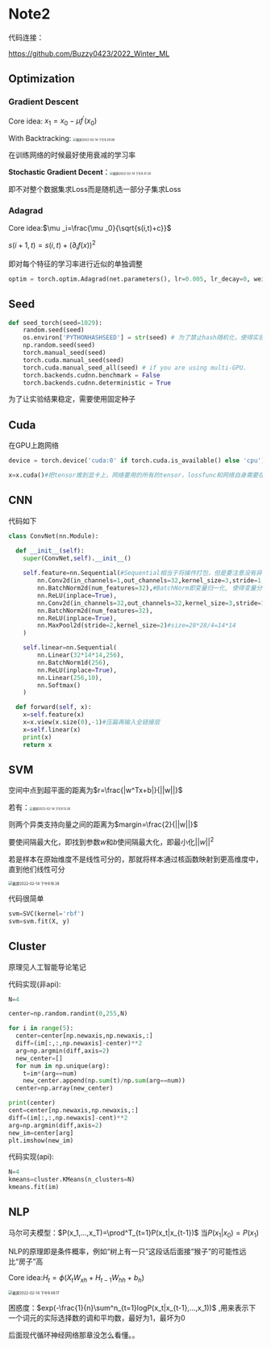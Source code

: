 # Note2

代码连接：

https://github.com/Buzzy0423/2022_Winter_ML

## 

## Optimization

### Gradient Descent

Core idea: $x_1=x_0-\mu f^{'}(x_0)$ 

With Backtracking: <img src="/Users/lee/Library/Application Support/typora-user-images/截屏2022-02-14 下午8.29.08.png" alt="截屏2022-02-14 下午8.29.08" style="zoom:40%;" />

在训练网络的时候最好使用衰减的学习率

**Stochastic Gradient Decent**：<img src="/Users/lee/Library/Application Support/typora-user-images/截屏2022-02-14 下午8.31.29.png" alt="截屏2022-02-14 下午8.31.29" style="zoom:40%;" />

即不对整个数据集求Loss而是随机选一部分子集求Loss

### Adagrad

Core idea:$\mu _i=\frac{\mu _0}{\sqrt{s(i,t)+c}}$	

$s(i+1,t)=s(i,t)+(\partial_if(x))^{2}$

即对每个特征的学习率进行近似的单独调整

```python
optim = torch.optim.Adagrad(net.parameters(), lr=0.005, lr_decay=0, weight_decay=0)
```



## 

## Seed

```python
def seed_torch(seed=1029):
	random.seed(seed)
	os.environ['PYTHONHASHSEED'] = str(seed) # 为了禁止hash随机化，使得实验可复现
	np.random.seed(seed)
	torch.manual_seed(seed)
	torch.cuda.manual_seed(seed)
	torch.cuda.manual_seed_all(seed) # if you are using multi-GPU.
	torch.backends.cudnn.benchmark = False
	torch.backends.cudnn.deterministic = True
```

为了让实验结果稳定，需要使用固定种子

## 

## Cuda

在GPU上跑网络

```python
device = torch.device('cuda:0' if torch.cuda.is_available() else 'cpu')
```

```python
x=x.cuda()#把tensor推到显卡上，网络要用的所有的tensor，lossfunc和网络自身需要在同一个硬件上CPU/GPU
```

## 

## CNN

代码如下

```python
class ConvNet(nn.Module):

  def __init__(self):
    super(ConvNet,self).__init__()
	
    self.feature=nn.Sequential(#Sequential相当于将操作打包，但是要注意没有异常处理
        nn.Conv2d(in_channels=1,out_channels=32,kernel_size=3,stride=1,padding=1),#size=28+2-2=28#步幅1，填充1
        nn.BatchNorm2d(num_features=32),#BatchNorm即变量归一化, 使得变量分布更加均匀(接近标准正态)，利于训练
        nn.ReLU(inplace=True),
        nn.Conv2d(in_channels=32,out_channels=32,kernel_size=3,stride=1,padding=1),#size=28+2-2=28
        nn.BatchNorm2d(num_features=32),
        nn.ReLU(inplace=True),
        nn.MaxPool2d(stride=2,kernel_size=2)#size=28*28/4=14*14
    )

    self.linear=nn.Sequential(
        nn.Linear(32*14*14,256),
        nn.BatchNorm1d(256),
        nn.ReLU(inplace=True),
        nn.Linear(256,10),
        nn.Softmax()
    )

  def forward(self, x):
    x=self.feature(x)
    x=x.view(x.size(0),-1)#压扁再输入全链接层
    x=self.linear(x)
    print(x)
    return x
```

## 

## SVM

空间中点到超平面的距离为$r=\frac{|w^Tx+b|}{||w||}$

若有：<img src="/Users/lee/Library/Application Support/typora-user-images/截屏2022-02-14 下午9.13.26.png" alt="截屏2022-02-14 下午9.13.26" style="zoom:40%;" />

则两个异类支持向量之间的距离为$margin=\frac{2}{||w||}$

要使间隔最大化，即找到参数$w$和$b$使间隔最大化，即最小化$||w||^2$

若是样本在原始维度不是线性可分的，那就将样本通过核函数映射到更高维度中，直到他们线性可分

<img src="/Users/lee/Library/Application Support/typora-user-images/截屏2022-02-14 下午9.18.38.png" alt="截屏2022-02-14 下午9.18.38" style="zoom:50%;" />

代码很简单

```python
svm=SVC(kernel='rbf')
svm=svm.fit(X, y)
```

## 

## Cluster

原理见人工智能导论笔记

代码实现(非api):

```python
N=4

center=np.random.randint(0,255,N)

for i in range(5):
  center=center[np.newaxis,np.newaxis,:]
  diff=(im[:,:,np.newaxis]-center)**2
  arg=np.argmin(diff,axis=2)
  new_center=[]
  for num in np.unique(arg):
    t=im*(arg==num)
    new_center.append(np.sum(t)/np.sum(arg==num))
  center=np.array(new_center)

print(center)
cent=center[np.newaxis,np.newaxis,:]
diff=(im[:,:,np.newaxis]-cent)**2
arg=np.argmin(diff,axis=2)
new_im=center[arg]
plt.imshow(new_im)
```

代码实现(api):

```python
N=4
kmeans=cluster.KMeans(n_clusters=N)
kmeans.fit(im)
```

## 

## NLP

马尔可夫模型：$P(x_1,...,x_T)=\prod^T_{t=1}P(x_t|x_{t-1})$ 当$P(x_1|x_0)=P(x_1)$

NLP的原理即是条件概率，例如“树上有一只”这段话后面接“猴子”的可能性远比“房子”高

Core idea:$H_t=\phi(X_tW_{xh}+H_{t-1}W_{hh}+b_h)$

<img src="/Users/lee/Library/Application Support/typora-user-images/截屏2022-02-14 下午9.48.17.png" alt="截屏2022-02-14 下午9.48.17" style="zoom:50%;" />

困惑度：$exp(-\frac{1}{n}\sum^n_{t=1}logP(x_t|x_{t-1},...,x_1))$ ,用来表示下一个词元的实际选择数的调和平均数，最好为1，最坏为0

后面现代循环神经网络那章没怎么看懂。。

